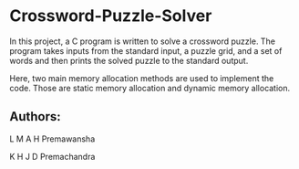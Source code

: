 # Crossword-Puzzle-Solver
In this project, a C program is written to solve a crossword puzzle. The program takes inputs from the standard input, a puzzle grid, and a set of words and then prints the solved puzzle to the standard output.

Here, two main memory allocation methods are used to implement the code. Those are static memory allocation and dynamic memory allocation.

## Authors:

L M A H Premawansha

K H J D Premachandra

